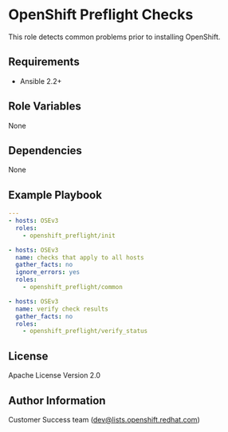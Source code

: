 OpenShift Preflight Checks
==========================

This role detects common problems prior to installing OpenShift.

Requirements
------------

* Ansible 2.2+

Role Variables
--------------

None

Dependencies
------------

None

Example Playbook
----------------

```yaml
---
- hosts: OSEv3
  roles:
    - openshift_preflight/init

- hosts: OSEv3
  name: checks that apply to all hosts
  gather_facts: no
  ignore_errors: yes
  roles:
    - openshift_preflight/common

- hosts: OSEv3
  name: verify check results
  gather_facts: no
  roles:
    - openshift_preflight/verify_status
```

License
-------

Apache License Version 2.0

Author Information
------------------

Customer Success team (dev@lists.openshift.redhat.com)
